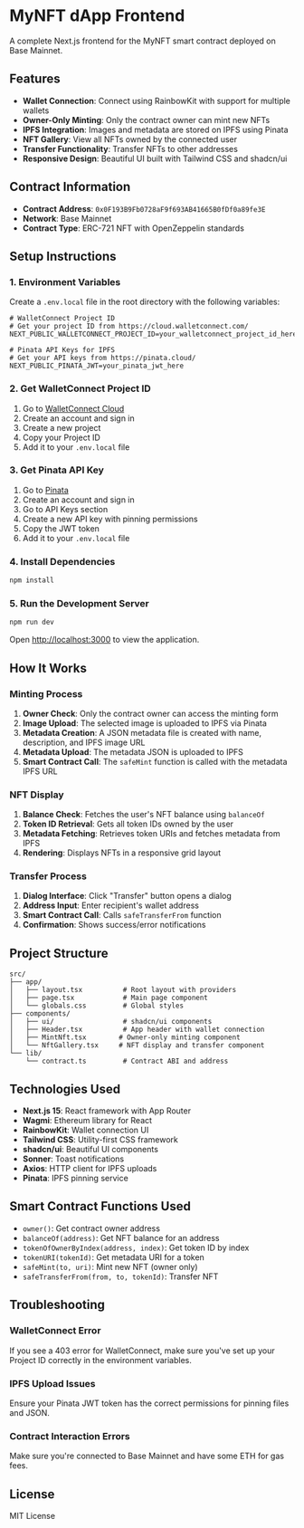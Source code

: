 # MyNFT dApp Frontend

A complete Next.js frontend for the MyNFT smart contract deployed on Base Mainnet.

## Features

- **Wallet Connection**: Connect using RainbowKit with support for multiple wallets
- **Owner-Only Minting**: Only the contract owner can mint new NFTs
- **IPFS Integration**: Images and metadata are stored on IPFS using Pinata
- **NFT Gallery**: View all NFTs owned by the connected user
- **Transfer Functionality**: Transfer NFTs to other addresses
- **Responsive Design**: Beautiful UI built with Tailwind CSS and shadcn/ui

## Contract Information

- **Contract Address**: `0x0F193B9Fb0728aF9f693AB41665B0fDf0a89fe3E`
- **Network**: Base Mainnet
- **Contract Type**: ERC-721 NFT with OpenZeppelin standards

## Setup Instructions

### 1. Environment Variables

Create a `.env.local` file in the root directory with the following variables:

```env
# WalletConnect Project ID
# Get your project ID from https://cloud.walletconnect.com/
NEXT_PUBLIC_WALLETCONNECT_PROJECT_ID=your_walletconnect_project_id_here

# Pinata API Keys for IPFS
# Get your API keys from https://pinata.cloud/
NEXT_PUBLIC_PINATA_JWT=your_pinata_jwt_here
```

### 2. Get WalletConnect Project ID

1. Go to [WalletConnect Cloud](https://cloud.walletconnect.com/)
2. Create an account and sign in
3. Create a new project
4. Copy your Project ID
5. Add it to your `.env.local` file

### 3. Get Pinata API Key

1. Go to [Pinata](https://pinata.cloud/)
2. Create an account and sign in
3. Go to API Keys section
4. Create a new API key with pinning permissions
5. Copy the JWT token
6. Add it to your `.env.local` file

### 4. Install Dependencies

```bash
npm install
```

### 5. Run the Development Server

```bash
npm run dev
```

Open [http://localhost:3000](http://localhost:3000) to view the application.

## How It Works

### Minting Process

1. **Owner Check**: Only the contract owner can access the minting form
2. **Image Upload**: The selected image is uploaded to IPFS via Pinata
3. **Metadata Creation**: A JSON metadata file is created with name, description, and IPFS image URL
4. **Metadata Upload**: The metadata JSON is uploaded to IPFS
5. **Smart Contract Call**: The `safeMint` function is called with the metadata IPFS URL

### NFT Display

1. **Balance Check**: Fetches the user's NFT balance using `balanceOf`
2. **Token ID Retrieval**: Gets all token IDs owned by the user
3. **Metadata Fetching**: Retrieves token URIs and fetches metadata from IPFS
4. **Rendering**: Displays NFTs in a responsive grid layout

### Transfer Process

1. **Dialog Interface**: Click "Transfer" button opens a dialog
2. **Address Input**: Enter recipient's wallet address
3. **Smart Contract Call**: Calls `safeTransferFrom` function
4. **Confirmation**: Shows success/error notifications

## Project Structure

```
src/
├── app/
│   ├── layout.tsx          # Root layout with providers
│   ├── page.tsx            # Main page component
│   └── globals.css         # Global styles
├── components/
│   ├── ui/                 # shadcn/ui components
│   ├── Header.tsx          # App header with wallet connection
│   ├── MintNft.tsx        # Owner-only minting component
│   └── NftGallery.tsx     # NFT display and transfer component
└── lib/
    └── contract.ts         # Contract ABI and address
```

## Technologies Used

- **Next.js 15**: React framework with App Router
- **Wagmi**: Ethereum library for React
- **RainbowKit**: Wallet connection UI
- **Tailwind CSS**: Utility-first CSS framework
- **shadcn/ui**: Beautiful UI components
- **Sonner**: Toast notifications
- **Axios**: HTTP client for IPFS uploads
- **Pinata**: IPFS pinning service

## Smart Contract Functions Used

- `owner()`: Get contract owner address
- `balanceOf(address)`: Get NFT balance for an address
- `tokenOfOwnerByIndex(address, index)`: Get token ID by index
- `tokenURI(tokenId)`: Get metadata URI for a token
- `safeMint(to, uri)`: Mint new NFT (owner only)
- `safeTransferFrom(from, to, tokenId)`: Transfer NFT

## Troubleshooting

### WalletConnect Error
If you see a 403 error for WalletConnect, make sure you've set up your Project ID correctly in the environment variables.

### IPFS Upload Issues
Ensure your Pinata JWT token has the correct permissions for pinning files and JSON.

### Contract Interaction Errors
Make sure you're connected to Base Mainnet and have some ETH for gas fees.

## License

MIT License
